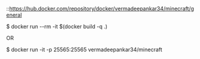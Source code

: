 ::https://hub.docker.com/repository/docker/vermadeepankar34/minecraft/general

$ docker run --rm -it $(docker build -q .)  

OR

$ docker run -it -p 25565:25565  vermadeepankar34/minecraft

